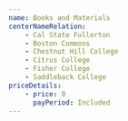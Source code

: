 ```yaml
---
name: Books and Materials
centerNameRelation:
    - Cal State Fullerton
    - Boston Commons
    - Chestnut Hill College
    - Citrus College
    - Fisher College
    - Saddleback College
priceDetails:
    - price: 0
      payPeriod: Included
---
```

